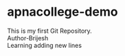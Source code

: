 # apnacollege-demo
This is my first Git Repository.
<br>
Author-Brijesh
<br>
Learning adding new lines